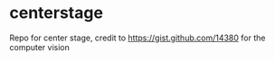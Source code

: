 # centerstage
Repo for center stage, credit to https://gist.github.com/14380 for the computer vision
